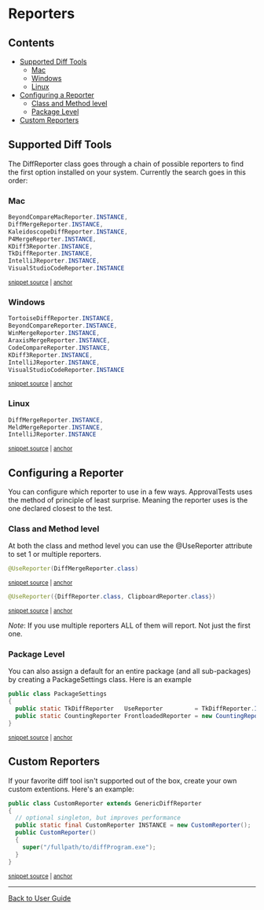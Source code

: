 <!--
GENERATED FILE - DO NOT EDIT
This file was generated by [MarkdownSnippets](https://github.com/SimonCropp/MarkdownSnippets).
Source File: /approvaltests/docs/mdsource/Reporters.source.md
To change this file edit the source file and then run MarkdownSnippets.
-->

<a id="top"></a>

# Reporters

<!-- toc -->
## Contents

  * [Supported Diff Tools](#supported-diff-tools)
    * [Mac](#mac)
    * [Windows](#windows)
    * [Linux](#linux)
  * [Configuring a Reporter](#configuring-a-reporter)
    * [Class and Method level](#class-and-method-level)
    * [Package Level](#package-level)
  * [Custom Reporters](#custom-reporters)<!-- endtoc -->

## Supported Diff Tools

The DiffReporter class goes through a chain of possible reporters to find the first option installed on your system.
Currently the search goes in this order:

### Mac

<!-- snippet: mac_diff_reporters -->
<a id='snippet-mac_diff_reporters'/></a>
```java
BeyondCompareMacReporter.INSTANCE,
DiffMergeReporter.INSTANCE,
KaleidoscopeDiffReporter.INSTANCE,
P4MergeReporter.INSTANCE,
KDiff3Reporter.INSTANCE,
TkDiffReporter.INSTANCE,
IntelliJReporter.INSTANCE,
VisualStudioCodeReporter.INSTANCE
```
<sup><a href='/approvaltests/src/main/java/org/approvaltests/reporters/macosx/MacDiffReporter.java#L12-L21' title='File snippet `mac_diff_reporters` was extracted from'>snippet source</a> | <a href='#snippet-mac_diff_reporters' title='Navigate to start of snippet `mac_diff_reporters`'>anchor</a></sup>
<!-- endsnippet -->


### Windows

<!-- snippet: windows_diff_reporters -->
<a id='snippet-windows_diff_reporters'/></a>
```java
TortoiseDiffReporter.INSTANCE,
BeyondCompareReporter.INSTANCE,
WinMergeReporter.INSTANCE,
AraxisMergeReporter.INSTANCE,
CodeCompareReporter.INSTANCE,
KDiff3Reporter.INSTANCE,
IntelliJReporter.INSTANCE,
VisualStudioCodeReporter.INSTANCE
```
<sup><a href='/approvaltests/src/main/java/org/approvaltests/reporters/windows/WindowsDiffReporter.java#L12-L21' title='File snippet `windows_diff_reporters` was extracted from'>snippet source</a> | <a href='#snippet-windows_diff_reporters' title='Navigate to start of snippet `windows_diff_reporters`'>anchor</a></sup>
<!-- endsnippet -->

### Linux

<!-- snippet: linux_diff_reporters -->
<a id='snippet-linux_diff_reporters'/></a>
```java
DiffMergeReporter.INSTANCE, 
MeldMergeReporter.INSTANCE, 
IntelliJReporter.INSTANCE
```
<sup><a href='/approvaltests/src/main/java/org/approvaltests/reporters/linux/LinuxDiffReporter.java#L13-L17' title='File snippet `linux_diff_reporters` was extracted from'>snippet source</a> | <a href='#snippet-linux_diff_reporters' title='Navigate to start of snippet `linux_diff_reporters`'>anchor</a></sup>
<!-- endsnippet -->

## Configuring a Reporter

You can configure which reporter to use in a few ways. ApprovalTests uses the method of principle of least surprise. Meaning the reporter uses is the one declared closest to the test. 

### Class and Method level

At both the class and method level you can use the @UseReporter attribute to set 1 or multiple reporters.

<!-- snippet: use_reporter_single -->
<a id='snippet-use_reporter_single'/></a>
```java
@UseReporter(DiffMergeReporter.class)
```
<sup><a href='/approvaltests/src/test/java/org/approvaltests/reporters/tests/GenericDiffReporterTest.java#L27-L29' title='File snippet `use_reporter_single` was extracted from'>snippet source</a> | <a href='#snippet-use_reporter_single' title='Navigate to start of snippet `use_reporter_single`'>anchor</a></sup>
<!-- endsnippet -->

<!-- snippet: use_reporter_multiple -->
<a id='snippet-use_reporter_multiple'/></a>
```java
@UseReporter({DiffReporter.class, ClipboardReporter.class})
```
<sup><a href='/approvaltests/src/test/java/org/approvaltests/machine_specific_tests/approvaltests/tests/SamplesTest.java#L10-L12' title='File snippet `use_reporter_multiple` was extracted from'>snippet source</a> | <a href='#snippet-use_reporter_multiple' title='Navigate to start of snippet `use_reporter_multiple`'>anchor</a></sup>
<!-- endsnippet -->

*Note*: If you use multiple reporters ALL of them will report. Not just the first one.

### Package Level

You can also assign a default for an entire package (and all sub-packages) by creating a PackageSettings class. Here is an example  


<!-- snippet: use_reporter_package_settings -->
<a id='snippet-use_reporter_package_settings'/></a>
```java
public class PackageSettings
{
  public static TkDiffReporter   UseReporter         = TkDiffReporter.INSTANCE;
  public static CountingReporter FrontloadedReporter = new CountingReporter();
}
```
<sup><a href='/approvaltests/src/test/java/org/approvaltests/packagesettings/PackageSettings.java#L5-L11' title='File snippet `use_reporter_package_settings` was extracted from'>snippet source</a> | <a href='#snippet-use_reporter_package_settings' title='Navigate to start of snippet `use_reporter_package_settings`'>anchor</a></sup>
<!-- endsnippet -->

## Custom Reporters

If your favorite diff tool isn't supported out of the box, create your own custom extentions.
Here's an example:

<!-- snippet: custom_reporter -->
<a id='snippet-custom_reporter'/></a>
```java
public class CustomReporter extends GenericDiffReporter
{
  // optional singleton, but improves performance
  public static final CustomReporter INSTANCE = new CustomReporter();
  public CustomReporter()
  {
    super("/fullpath/to/diffProgram.exe");
  }
}
```
<sup><a href='/approvaltests/src/test/java/org/approvaltests/reporters/CustomReporter.java#L4-L14' title='File snippet `custom_reporter` was extracted from'>snippet source</a> | <a href='#snippet-custom_reporter' title='Navigate to start of snippet `custom_reporter`'>anchor</a></sup>
<!-- endsnippet -->


---

[Back to User Guide](README.md#top)
